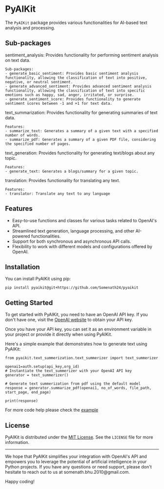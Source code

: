 <h1>PyAIKit</h1>

<p>

The `PyAIKit` package provides various functionalities for AI-based text analysis and processing.

Sub-packages
------------

sentiment_analysis:
    Provides functionality for performing sentiment analysis on text data.

    Sub-packages:
    - generate_basic_sentiment: Provides basic sentiment analysis functionality, allowing the classification of text into positive, negative, or neutral sentiment.
    - generate_advanced_sentiment: Provides advanced sentiment analysis functionality, allowing the classification of text into specific emotions such as happy, sad, anger, irritated, or surprise.
    - generate_sentiment_score: Provides functionality to generate sentiment scores between -1 and +1 for text data.

text_summarization:
    Provides functionality for generating summaries of text data.

    Features:
    - summarize_text: Generates a summary of a given text with a specified number of words.
    - summarize_pdf: Generates a summary of a given PDF file, considering the specified number of pages.
  
text_generation:
    Provides functionality for generating text/blogs about any topic.

    Features:
    - generate_text: Generates a blogs/summary for a given topic.

translation:
    Provides functionality for translating any text.

    Features:
    - translator: Translate any text to any language
</p>

<h2>Features</h2>

<ul>
  <li>Easy-to-use functions and classes for various tasks related to OpenAI's API.</li>
  <li>Streamlined text generation, language processing, and other AI-powered functionalities.</li>
  <li>Support for both synchronous and asynchronous API calls.</li>
  <li>Flexibility to work with different models and configurations offered by OpenAI.</li>
</ul>

<h2>Installation</h2>



<p>You can install PyAIKit using pip:</p>

<pre><code>pip install pyaikit@git+https://github.com/Somenath24/pyaikit</code></pre>

<h2>Getting Started</h2>

<p>To get started with PyAIKit, you need to have an OpenAI API key. If you don't have one, visit the <a href="https://openai.com">OpenAI website</a> to obtain your API key.</p>

<p>Once you have your API key, you can set it as an environment variable in your project or provide it directly when using PyAIKit.</p>

<p>Here's a simple example that demonstrates how to generate text using PyAIKit:</p>

<pre><code>from pyaikit.text_summerization.text_summerizer import text_summerizer

openai1=auth.setup(api_key,org_id)
# Instantiate the text_summerizer with your OpenAI API key
generator = text_summerizer()

# Generate text summerization from pdf using the default model
response = generator.summarize_pdf(openai1, no_of_words, file_path, start_page, end_page)

print(response)
</code></pre>
For more code help please check the <a href="https://github.com/Somenath24/pyaikit/blob/main/example.py">example</a>

<h2>License</h2>

<p>PyAIKit is distributed under the <a href="https://github.com/somenath24/pyaikit/blob/main/LICENSE">MIT License</a>. See the <code>LICENSE</code> file for more information.</p>

<hr>

<p>We hope that PyAIKit simplifies your integration with OpenAI's API and empowers you to leverage the potential of artificial intelligence in your Python projects. If you have any questions or need support, please don't hesitate to reach out to us at somenath.bhu.2010@gmail.com.</p>

<p>Happy coding!</p>


